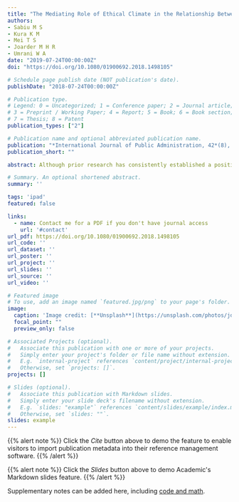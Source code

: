 ```yaml
---
title: "The Mediating Role of Ethical Climate in the Relationship Between Performance Appraisal and Organizational Performance"
authors:
- Sabiu M S
- Kura K M
- Mei T S
- Joarder M H R
- Umrani W A
date: "2019-07-24T00:00:00Z"
doi: "https://doi.org/10.1080/01900692.2018.1498105"

# Schedule page publish date (NOT publication's date).
publishDate: "2018-07-24T00:00:00Z"

# Publication type.
# Legend: 0 = Uncategorized; 1 = Conference paper; 2 = Journal article;
# 3 = Preprint / Working Paper; 4 = Report; 5 = Book; 6 = Book section;
# 7 = Thesis; 8 = Patent
publication_types: ["2"]

# Publication name and optional abbreviated publication name.
publication: "*International Journal of Public Administration, 42*(8), 642-653"
publication_short: ""

abstract: Although prior research has consistently established a positive relationship between performance appraisal and organizational performance across different research contexts, the mechanisms that underlie this link remain unclear. The present study attempts to fill this void by testing the mediating role of ethical climate in the relationship between performance appraisal and organizational performance across 181 Nigerian public sector agencies. Cross-sectional mediation analyses were performed using partial least squares path modeling approach. Results indicated that performance appraisal was positively and significantly related to organizational performance. Regarding the mediating effect, ethical climate significantly mediated the relationship between performance appraisal and organizational performance. The study made recommendations and drew suggestions for future research to enhance the performance of public sector agencies.

# Summary. An optional shortened abstract.
summary: ''

tags: 'ipad'
featured: false

links:
  - name: Contact me for a PDF if you don't have journal access
    url: '#contact'
url_pdf: https://doi.org/10.1080/01900692.2018.1498105
url_code: ''
url_dataset: ''
url_poster: ''
url_project: ''
url_slides: ''
url_source: ''
url_video: ''

# Featured image
# To use, add an image named `featured.jpg/png` to your page's folder. 
image:
  caption: 'Image credit: [**Unsplash**](https://unsplash.com/photos/jdD8gXaTZsc)'
  focal_point: ""
  preview_only: false

# Associated Projects (optional).
#   Associate this publication with one or more of your projects.
#   Simply enter your project's folder or file name without extension.
#   E.g. `internal-project` references `content/project/internal-project/index.md`.
#   Otherwise, set `projects: []`.
projects: []

# Slides (optional).
#   Associate this publication with Markdown slides.
#   Simply enter your slide deck's filename without extension.
#   E.g. `slides: "example"` references `content/slides/example/index.md`.
#   Otherwise, set `slides: ""`.
slides: example
---
```


{{% alert note %}}
Click the *Cite* button above to demo the feature to enable visitors to import publication metadata into their reference management software.
{{% /alert %}}

{{% alert note %}}
Click the *Slides* button above to demo Academic's Markdown slides feature.
{{% /alert %}}

Supplementary notes can be added here, including [code and math](https://sourcethemes.com/academic/docs/writing-markdown-latex/).
